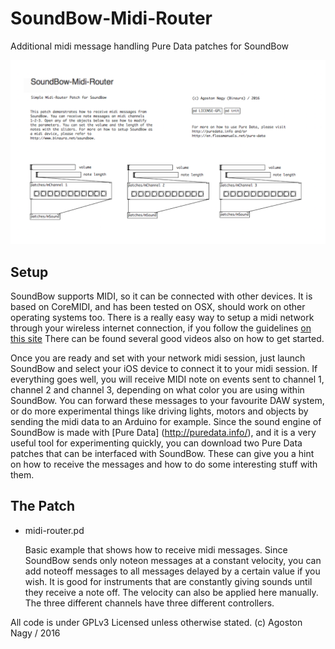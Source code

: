 # SoundBow-Midi-Router
Additional midi message handling Pure Data patches for SoundBow

![alt text](https://github.com/stc/SoundBow-Midi-Patches/blob/master/patch.png "Midi Patch")

## Setup 

SoundBow supports MIDI, so it can be connected with other devices. It is based on CoreMIDI, and has been tested on OSX, should work on other operating systems too. There is a really easy way to setup a midi network through your wireless internet connection, if you follow the guidelines [on this site](https://www.lifewire.com/use-ipad-for-wireless-midi-controller-1994720) There can be found several good videos also on how to get started. 

Once you are ready and set with your network midi session, just launch SoundBow and select your iOS device to connect it to your midi session. If everything goes well, you will receive MIDI note on events sent to channel 1, channel 2 and channel 3, depending on what color you are using within SoundBow. You can forward these messages to your favourite DAW system, or do more experimental things like driving lights, motors and objects by sending the midi data to an Arduino for example. Since the sound engine of SoundBow is made with [Pure Data] (http://puredata.info/), and it is a very useful tool for experimenting quickly, you can download two Pure Data patches that can be interfaced with SoundBow. These can give you a hint on how to receive the messages and how to do some interesting stuff with them. 

## The Patch

- midi-router.pd

    Basic example that shows how to receive midi messages. 
    Since SoundBow sends only noteon messages at a constant velocity, you can add noteoff messages to all messages delayed by a certain value if you wish. It is good for instruments that are constantly giving sounds until they receive a note off. The velocity can also be applied here manually. The three different channels have three different controllers.


All code is under GPLv3 Licensed unless otherwise stated. (c) Agoston Nagy / 2016

